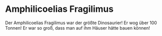 # Amphilicoelias Fragilimus

Der Amphilicoelias Fragilimus war der größte Dinosaurier! Er wog über 100
Tonnen! Er war so groß, dass man auf ihm Häuser hätte bauen können!
